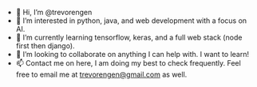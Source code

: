 - 👋 Hi, I’m @trevorengen
- 👀 I’m interested in python, java, and web development with a focus on AI.
- 🌱 I’m currently learning tensorflow, keras, and a full web stack (node first then django).
- 💞️ I’m looking to collaborate on anything I can help with. I want to learn!
- 📫 Contact me on here, I am doing my best to check frequently. Feel free to email me at trevorengen@gmail.com as well.

